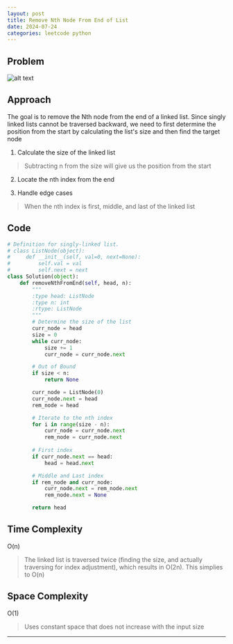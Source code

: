 ```yaml
---
layout: post
title: Remove Nth Node From End of List
date: 2024-07-24
categories: leetcode python
---
```

## Problem
![alt text](/blog/public/img/RemoveNthNodeFromEndofList.png)

## Approach
The goal is to remove the Nth node from the end of a linked list. Since singly linked lists cannot be traversed backward, we need to first determine the position from the start by calculating the list's size and then find the target node

1. Calculate the size of the linked list
> Subtracting n from the size will give us the position from the start

2. Locate the nth index from the end

3. Handle edge cases
> When the nth index is first, middle, and last of the linked list

## Code
```python
# Definition for singly-linked list.
# class ListNode(object):
#     def __init__(self, val=0, next=None):
#         self.val = val
#         self.next = next
class Solution(object):
    def removeNthFromEnd(self, head, n):
        """
        :type head: ListNode
        :type n: int
        :rtype: ListNode
        """
        # Determine the size of the list
        curr_node = head
        size = 0
        while curr_node:
            size += 1
            curr_node = curr_node.next

        # Out of Bound
        if size < n:
            return None

        curr_node = ListNode(0)
        curr_node.next = head
        rem_node = head

        # Iterate to the nth index
        for i in range(size - n):
            curr_node = curr_node.next
            rem_node = curr_node.next
        
        # First index
        if curr_node.next == head:
            head = head.next

        # Middle and Last index
        if rem_node and curr_node:
            curr_node.next = rem_node.next
            rem_node.next = None

        return head
```

## Time Complexity
O(n)
> The linked list is traversed twice (finding the size, and actually traversing for index adjustment), which results in O(2n). This simplies to O(n)

## Space Complexity
O(1)
> Uses constant space that does not increase with the input size

---